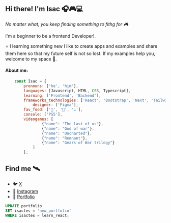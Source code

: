 ## Hi there! I'm Isac  🎧🎮💻

 *No matter what, you keep finding something to fithg for 🎮*
 
 I'm a beginner to be a frontend Developer!. 

⭐ I learning something new I like to create apps and examples and share them here so that my future self is not so lost. If my examples help you, welcome to my space 🤔.


#### About me:
```javascript
	const Isac = {
		pronouns: ['he', 'him'],
		languages: [Javascript, HTML, CSS, Typescript],
		learning: ['Frontend', 'Backend'],
		frameworks_technologies: ['React', 'Bootstrap', 'Next', 'Tailwind'],
        	designer: ['Figma'],
		fav_food: ['🌮', '🍔', '☕'],
		console: ['PS5'],
		videogames: [
    			{"name": "The last of us"},
    			{"name": "God of war"},
    			{"name": "Uncharted"},
    			{"name": "Remnant"},
    			{"name": "Gears of War trilogy"}
			]
		};
```

## Find me 🛰
 - 🐦 [X](https://twitter.com/isactes)
 - 📸 [Instagram](https://www.instagram.com/isactes__coding/)
 - 📰 [Portfolio](https://isac-portfolio.netlify.app/)

```sql
UPDATE portfolio
SET isactes = 'new_portfolio'
WHERE isactes = learn_react;
````
